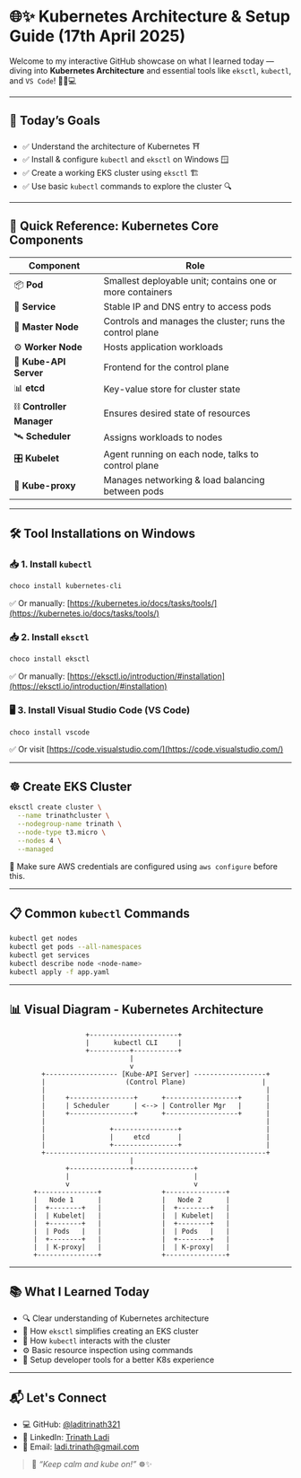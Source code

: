# 🌐✨ Kubernetes Architecture & Setup Guide (17th April 2025)

Welcome to my interactive GitHub showcase on what I learned today — diving into **Kubernetes Architecture** and essential tools like `eksctl`, `kubectl`, and `VS Code`! 🚀🐳💻

---

## 🎯 Today’s Goals
- ✅ Understand the architecture of Kubernetes ⛩️
- ✅ Install & configure `kubectl` and `eksctl` on Windows 🪟
- ✅ Create a working EKS cluster using `eksctl` 🏗️
- ✅ Use basic `kubectl` commands to explore the cluster 🔍

---

## 🧠 Quick Reference: Kubernetes Core Components

| Component       | Role                                                                 |
|----------------|----------------------------------------------------------------------|
| 📦 **Pod**       | Smallest deployable unit; contains one or more containers           |
| 🎯 **Service**   | Stable IP and DNS entry to access pods                              |
| 🧠 **Master Node** | Controls and manages the cluster; runs the control plane            |
| ⚙️ **Worker Node** | Hosts application workloads                                         |
| 🧭 **Kube-API Server** | Frontend for the control plane                               |
| 📊 **etcd**      | Key-value store for cluster state                                   |
| ⛓️ **Controller Manager** | Ensures desired state of resources                 |
| 🛰️ **Scheduler** | Assigns workloads to nodes                                          |
| 🎛️ **Kubelet**   | Agent running on each node, talks to control plane                 |
| 🔄 **Kube-proxy** | Manages networking & load balancing between pods                    |

---

## 🛠️ Tool Installations on Windows

### 📥 1. Install `kubectl`
```powershell
choco install kubernetes-cli
```
✅ Or manually: [https://kubernetes.io/docs/tasks/tools/](https://kubernetes.io/docs/tasks/tools/)

### 📥 2. Install `eksctl`
```powershell
choco install eksctl
```
✅ Or manually: [https://eksctl.io/introduction/#installation](https://eksctl.io/introduction/#installation)

### 🖥️ 3. Install Visual Studio Code (VS Code)
```powershell
choco install vscode
```
✅ Or visit [https://code.visualstudio.com/](https://code.visualstudio.com/)

---

## ☸️ Create EKS Cluster
```bash
eksctl create cluster \
  --name trinathcluster \
  --nodegroup-name trinath \
  --node-type t3.micro \
  --nodes 4 \
  --managed
```
🔐 Make sure AWS credentials are configured using `aws configure` before this.

---

## 📋 Common `kubectl` Commands
```bash
kubectl get nodes
kubectl get pods --all-namespaces
kubectl get services
kubectl describe node <node-name>
kubectl apply -f app.yaml
```

---

## 📊 Visual Diagram - Kubernetes Architecture
```text
                   +----------------------+
                   |      kubectl CLI     |
                   +----------+-----------+
                              |
                              v
        +------------------ [Kube-API Server] ------------------+
        |                    (Control Plane)                   |
        |                                                       |
        |     +----------------+      +------------------+      |
        |     | Scheduler      | <--> | Controller Mgr   |      |
        |     +----------------+      +------------------+      |
        |                                                       |
        |                +----------------+                     |
        |                |     etcd       |                     |
        |                +----------------+                     |
        +-------------------------------------------------------+
                              |
              +---------------+---------------+
              |                               |
              v                               v
      +---------------+               +---------------+
      |   Node 1      |               |   Node 2      |
      |  +--------+   |               |  +--------+   |
      |  | Kubelet|   |               |  | Kubelet|   |
      |  +--------+   |               |  +--------+   |
      |  | Pods   |   |               |  | Pods   |   |
      |  +--------+   |               |  +--------+   |
      |  | K-proxy|   |               |  | K-proxy|   |
      +---------------+               +---------------+
```

---

## 📚 What I Learned Today
- 🔍 Clear understanding of Kubernetes architecture
- 🧱 How `eksctl` simplifies creating an EKS cluster
- 📡 How `kubectl` interacts with the cluster
- ⚙️ Basic resource inspection using commands
- 🧰 Setup developer tools for a better K8s experience

---

## 📬 Let's Connect
- 💻 GitHub: [@laditrinath321](https://github.com/laditrinath321)
- 🔗 LinkedIn: [Trinath Ladi](https://www.linkedin.com/in/trinath-l-2a5720113)
- 📧 Email: [ladi.trinath@gmail.com](mailto:ladi.trinath@gmail.com)

> 🌟 *“Keep calm and kube on!”* ☸️✨

